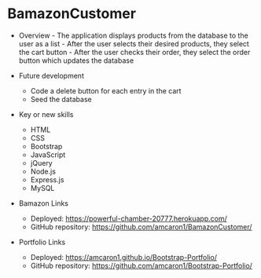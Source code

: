# BamazonCustomer

- Overview
        - The application displays products from the database to the user as a list
        - After the user selects their desired products, they select the cart button
        - After the user checks their order, they select the order button which updates the database

- Future development
    - Code a delete button for each entry in the cart
    - Seed the database


- Key or new skills
    - HTML
    - CSS
    - Bootstrap
    - JavaScript
    - jQuery
    - Node.js
    - Express.js
    - MySQL
    
- Bamazon Links
    - Deployed: https://powerful-chamber-20777.herokuapp.com/
    - GitHub repository: https://github.com/amcaron1/BamazonCustomer/

- Portfolio Links
    - Deployed: https://amcaron1.github.io/Bootstrap-Portfolio/
    - GitHub repository: https://github.com/amcaron1/Bootstrap-Portfolio/

